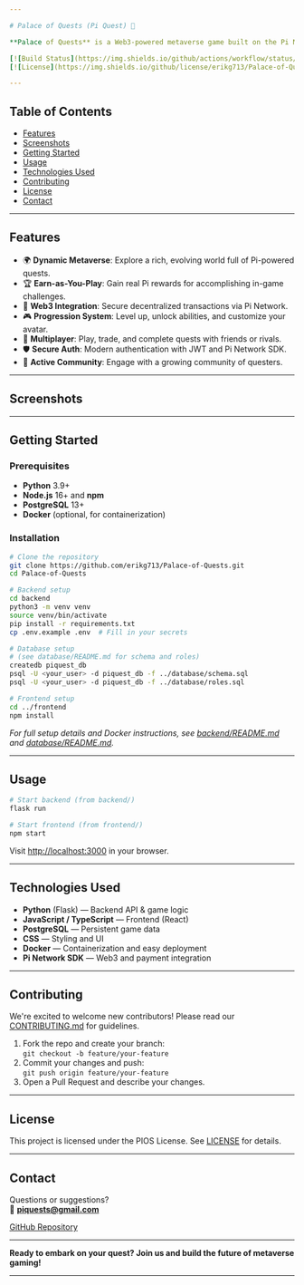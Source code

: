 ```yaml
---

# Palace of Quests (Pi Quest) 🏰

**Palace of Quests** is a Web3-powered metaverse game built on the Pi Network. Explore an immersive world, level up, complete quests, and earn real rewards—all powered by next-generation blockchain technology.

[![Build Status](https://img.shields.io/github/actions/workflow/status/erikg713/Palace-of-Quests/main.yml?branch=main)](https://github.com/erikg713/Palace-of-Quests/actions)
[![License](https://img.shields.io/github/license/erikg713/Palace-of-Quests)](LICENSE)

---
```


## Table of Contents

- [Features](#features)
- [Screenshots](#screenshots)
- [Getting Started](#getting-started)
- [Usage](#usage)
- [Technologies Used](#technologies-used)
- [Contributing](#contributing)
- [License](#license)
- [Contact](#contact)

---

## Features

- 🌍 **Dynamic Metaverse**: Explore a rich, evolving world full of Pi-powered quests.
- 🏆 **Earn-as-You-Play**: Gain real Pi rewards for accomplishing in-game challenges.
- 🔗 **Web3 Integration**: Secure decentralized transactions via Pi Network.
- 🎮 **Progression System**: Level up, unlock abilities, and customize your avatar.
- 🤝 **Multiplayer**: Play, trade, and complete quests with friends or rivals.
- 🛡️ **Secure Auth**: Modern authentication with JWT and Pi Network SDK.
- 💬 **Active Community**: Engage with a growing community of questers.

---

## Screenshots

<!-- Insert GIFs or screenshots here for best results. Example below: -->
<!-- ![Screenshot of Palace of Quests gameplay](assets/screenshot1.png) -->

---

## Getting Started

### Prerequisites

- **Python** 3.9+
- **Node.js** 16+ and **npm**
- **PostgreSQL** 13+
- **Docker** (optional, for containerization)

### Installation

```bash
# Clone the repository
git clone https://github.com/erikg713/Palace-of-Quests.git
cd Palace-of-Quests

# Backend setup
cd backend
python3 -m venv venv
source venv/bin/activate
pip install -r requirements.txt
cp .env.example .env  # Fill in your secrets

# Database setup
# (see database/README.md for schema and roles)
createdb piquest_db
psql -U <your_user> -d piquest_db -f ../database/schema.sql
psql -U <your_user> -d piquest_db -f ../database/roles.sql

# Frontend setup
cd ../frontend
npm install
```

*For full setup details and Docker instructions, see [backend/README.md](backend/README.md) and [database/README.md](database/README.md).*

---

## Usage

```bash
# Start backend (from backend/)
flask run

# Start frontend (from frontend/)
npm start
```

Visit [http://localhost:3000](http://localhost:3000) in your browser.

---

## Technologies Used

- **Python** (Flask) — Backend API & game logic
- **JavaScript / TypeScript** — Frontend (React)
- **PostgreSQL** — Persistent game data
- **CSS** — Styling and UI
- **Docker** — Containerization and easy deployment
- **Pi Network SDK** — Web3 and payment integration

---

## Contributing

We're excited to welcome new contributors! Please read our [CONTRIBUTING.md](CONTRIBUTING.md) for guidelines.

1. Fork the repo and create your branch:  
   `git checkout -b feature/your-feature`
2. Commit your changes and push:  
   `git push origin feature/your-feature`
3. Open a Pull Request and describe your changes.

---

## License

This project is licensed under the PIOS License. See [LICENSE](LICENSE) for details.

---

## Contact

Questions or suggestions?  
📧 **piquests@gmail.com**

[GitHub Repository](https://github.com/erikg713/Palace-of-Quests)

---

**Ready to embark on your quest? Join us and build the future of metaverse gaming!**

---

